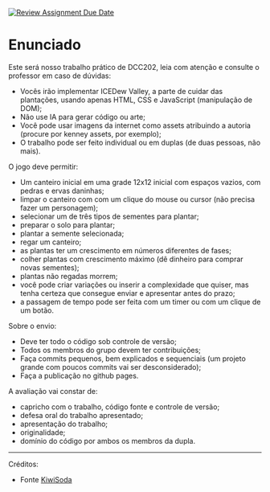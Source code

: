 [![Review Assignment Due Date](https://classroom.github.com/assets/deadline-readme-button-22041afd0340ce965d47ae6ef1cefeee28c7c493a6346c4f15d667ab976d596c.svg)](https://classroom.github.com/a/YHBcxhqH)

# Enunciado

Este será nosso trabalho prático de DCC202, leia com atenção e consulte o professor em caso de dúvidas:

- Vocês irão implementar ICEDew Valley, a parte de cuidar das plantações, usando apenas HTML, CSS e JavaScript (manipulação de DOM);
- Não use IA para gerar código ou arte;
- Você pode usar imagens da internet como assets atribuindo a autoria (procure por kenney assets, por exemplo);
- O trabalho pode ser feito individual ou em duplas (de duas pessoas, não mais).

O jogo deve permitir:

- Um canteiro inicial em uma grade 12x12 inicial com espaços vazios, com pedras e ervas daninhas;
- limpar o canteiro com com um clique do mouse ou cursor (não precisa fazer um personagem);
- selecionar um de três tipos de sementes para plantar;
- preparar o solo para plantar;
- plantar a semente selecionada;
- regar um canteiro;
- as plantas ter um crescimento em números diferentes de fases;
- colher plantas com crescimento máximo (dê dinheiro para comprar novas sementes);
- plantas não regadas morrem;
- você pode criar variações ou inserir a complexidade que quiser, mas tenha certeza que consegue enviar e apresentar antes do prazo;
- a passagem de tempo pode ser feita com um timer ou com um clique de um botão.

Sobre o envio:

- Deve ter todo o código sob controle de versão;
- Todos os membros do grupo devem ter contribuições;
- Faça commits pequenos, bem explicados e sequenciais (um projeto grande com poucos commits vai ser desconsiderado);
- Faça a publicação no github pages.

A avaliação vai constar de:

- capricho com o trabalho, código fonte e controle de versão;
- defesa oral do trabalho apresentado;
- apresentação do trabalho;
- originalidade;
- domínio do código por ambos os membros da dupla.

---

Créditos:
- Fonte [KiwiSoda](https://fontenddev.com/fonts/kiwi-soda/)